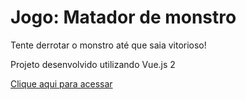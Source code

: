 # Jogo: Matador de monstro

Tente derrotar o monstro até que saia vitorioso!

Projeto desenvolvido utilizando Vue.js 2

[Clique aqui para acessar](https://giovane-f16.github.io/matador-de-monstro/)